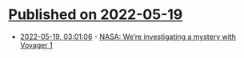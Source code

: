 # [Published on 2022-05-19](index.md)

* [2022-05-19, 03:01:06](https://news.ycombinator.com/item?id=31430170) - [NASA: We’re investigating a mystery with Voyager 1](https://www.jpl.nasa.gov/news/engineers-investigating-nasas-voyager-1-telemetry-data)
